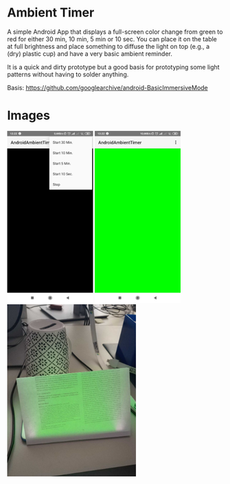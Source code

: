 
Ambient Timer
===================================
A simple Android App that displays a full-screen color change from green to red for either 30 min, 10 min, 5 min or 10 sec. 
You can place it on the table at full brightness and place something to diffuse the light on top (e.g., a (dry) plastic cup) and have a very basic ambient reminder. 

It is a quick and dirty prototype but a good basis for prototyping some light patterns without having to solder anything. 

Basis: https://github.com/googlearchive/android-BasicImmersiveMode 

Images
===================================
<img src="screenshots/Screenshot1.jpg" height="400" alt="Screenshot 1"/> <img src="screenshots/Screenshot2.jpg" height="400" alt="Screenshot 2"/> <img src="screenshots/IMG_20200203_133213.jpg" height="400" alt="Example"/> 
